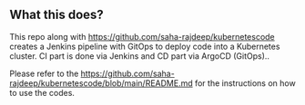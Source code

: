 ## What this does?
This repo along with https://github.com/saha-rajdeep/kubernetescode creates a Jenkins pipeline with GitOps to deploy code into a Kubernetes cluster. CI part is done via Jenkins and CD part via ArgoCD (GitOps)..


Please refer to the https://github.com/saha-rajdeep/kubernetescode/blob/main/README.md for the instructions on how to use the codes.
